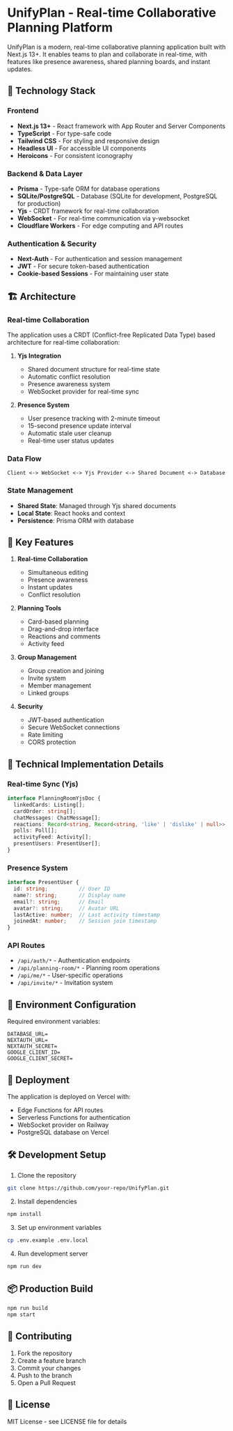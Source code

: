 # UnifyPlan - Real-time Collaborative Planning Platform

UnifyPlan is a modern, real-time collaborative planning application built with Next.js 13+. It enables teams to plan and collaborate in real-time, with features like presence awareness, shared planning boards, and instant updates.

## 🚀 Technology Stack

### Frontend
- **Next.js 13+** - React framework with App Router and Server Components
- **TypeScript** - For type-safe code
- **Tailwind CSS** - For styling and responsive design
- **Headless UI** - For accessible UI components
- **Heroicons** - For consistent iconography

### Backend & Data Layer
- **Prisma** - Type-safe ORM for database operations
- **SQLite/PostgreSQL** - Database (SQLite for development, PostgreSQL for production)
- **Yjs** - CRDT framework for real-time collaboration
- **WebSocket** - For real-time communication via y-websocket
- **Cloudflare Workers** - For edge computing and API routes

### Authentication & Security
- **Next-Auth** - For authentication and session management
- **JWT** - For secure token-based authentication
- **Cookie-based Sessions** - For maintaining user state

## 🏗️ Architecture

### Real-time Collaboration
The application uses a CRDT (Conflict-free Replicated Data Type) based architecture for real-time collaboration:

1. **Yjs Integration**
   - Shared document structure for real-time state
   - Automatic conflict resolution
   - Presence awareness system
   - WebSocket provider for real-time sync

2. **Presence System**
   - User presence tracking with 2-minute timeout
   - 15-second presence update interval
   - Automatic stale user cleanup
   - Real-time user status updates

### Data Flow
```
Client <-> WebSocket <-> Yjs Provider <-> Shared Document <-> Database
```

### State Management
- **Shared State**: Managed through Yjs shared documents
- **Local State**: React hooks and context
- **Persistence**: Prisma ORM with database

## 🔑 Key Features

1. **Real-time Collaboration**
   - Simultaneous editing
   - Presence awareness
   - Instant updates
   - Conflict resolution

2. **Planning Tools**
   - Card-based planning
   - Drag-and-drop interface
   - Reactions and comments
   - Activity feed

3. **Group Management**
   - Group creation and joining
   - Invite system
   - Member management
   - Linked groups

4. **Security**
   - JWT-based authentication
   - Secure WebSocket connections
   - Rate limiting
   - CORS protection

## 🔧 Technical Implementation Details

### Real-time Sync (Yjs)
```typescript
interface PlanningRoomYjsDoc {
  linkedCards: Listing[];
  cardOrder: string[];
  chatMessages: ChatMessage[];
  reactions: Record<string, Record<string, 'like' | 'dislike' | null>>;
  polls: Poll[];
  activityFeed: Activity[];
  presentUsers: PresentUser[];
}
```

### Presence System
```typescript
interface PresentUser {
  id: string;          // User ID
  name?: string;       // Display name
  email?: string;      // Email
  avatar?: string;     // Avatar URL
  lastActive: number;  // Last activity timestamp
  joinedAt: number;    // Session join timestamp
}
```

### API Routes
- `/api/auth/*` - Authentication endpoints
- `/api/planning-room/*` - Planning room operations
- `/api/me/*` - User-specific operations
- `/api/invite/*` - Invitation system

## 🚥 Environment Configuration

Required environment variables:
```env
DATABASE_URL=
NEXTAUTH_URL=
NEXTAUTH_SECRET=
GOOGLE_CLIENT_ID=
GOOGLE_CLIENT_SECRET=
```

## 🔄 Deployment

The application is deployed on Vercel with:
- Edge Functions for API routes
- Serverless Functions for authentication
- WebSocket provider on Railway
- PostgreSQL database on Vercel

## 🛠️ Development Setup

1. Clone the repository
```bash
git clone https://github.com/your-repo/UnifyPlan.git
```

2. Install dependencies
```bash
npm install
```

3. Set up environment variables
```bash
cp .env.example .env.local
```

4. Run development server
```bash
npm run dev
```

## 📦 Production Build

```bash
npm run build
npm start
```

## 🤝 Contributing

1. Fork the repository
2. Create a feature branch
3. Commit your changes
4. Push to the branch
5. Open a Pull Request

## 📄 License

MIT License - see LICENSE file for details 